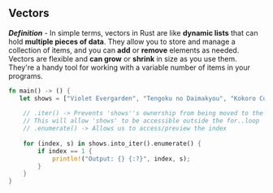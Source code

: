 ## Vectors

***Definition*** - In simple terms, vectors in Rust are like **dynamic lists** that can hold **multiple pieces of data**. They allow you to store and manage a collection of items, and you can **add** or **remove** elements as needed. Vectors are flexible and **can grow** or **shrink** in size as you use them. They're a handy tool for working with a variable number of items in your programs.

```rust
fn main() -> () {
   let shows = ["Violet Evergarden", "Tengoku no Daimakyou", "Kokoro Connect"];
    
    // .iter() -> Prevents 'shows''s ownership from being moved to the for..loop
    // This will allow 'shows' to be accessible outside the for..loop
    // .enumerate() -> Allows us to access/preview the index
    
    for (index, s) in shows.into_iter().enumerate() {
        if index == 1 {
            println!("Output: {} {:?}", index, s);      
        }
    }
}
```
